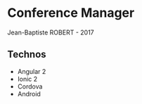 # Conference Manager

Jean-Baptiste ROBERT - 2017

## Technos

* Angular 2
* Ionic 2
* Cordova
* Android

